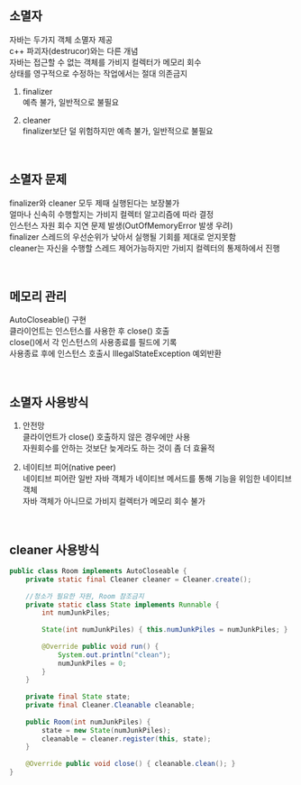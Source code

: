 ## 소멸자
자바는 두가지 객체 소멸자 제공  
c++ 파괴자(destrucor)와는 다른 개념  
자바는 접근할 수 없는 객체를 가비지 컬렉터가 메모리 회수  
상태를 영구적으로 수정하는 작업에서는 절대 의존금지  
 
1. finalizer  
    예측 불가, 일반적으로 불필요  
      
2. cleaner  
    finalizer보단 덜 위험하지만 예측 불가, 일반적으로 불필요  

<br>

## 소멸자 문제
finalizer와 cleaner 모두 제때 실행된다는 보장불가  
얼마나 신속히 수행할지는 가비지 컬렉터 알고리즘에 따라 결정  
인스턴스 자원 회수 지연 문제 발생(OutOfMemoryError 발생 우려)  
finalizer 스레드의 우선순위가 낮아서 실행될 기회를 제대로 얻지못함  
cleaner는 자신을 수행할 스레드 제어가능하지만 가비지 컬렉터의 통제하에서 진행  
  
<br>

## 메모리 관리
AutoCloseable() 구현  
클라이언트는 인스턴스를 사용한 후 close() 호출  
close()에서 각 인스턴스의 사용종료를 필드에 기록  
사용종료 후에 인스턴스 호출시 IllegalStateException 예외반환  
  
<br>

## 소멸자 사용방식
1. 안전망  
    클라이언트가 close() 호출하지 않은 경우에만 사용  
    자원회수를 안하는 것보단 늦게라도 하는 것이 좀 더 효율적  

2. 네이티브 피어(native peer)  
    네이티브 피어란 일반 자바 객체가 네이티브 메서드를 통해 기능을 위임한 네이티브 객체  
    자바 객체가 아니므로 가비지 컬렉터가 메모리 회수 불가  

<br>
  
## cleaner 사용방식  

````java
public class Room implements AutoCloseable {
    private static final Cleaner cleaner = Cleaner.create();
    
    //청소가 필요한 자원, Room 참조금지
    private static class State implements Runnable {
        int numJunkPiles;
        
        State(int numJunkPiles) { this.numJunkPiles = numJunkPiles; }
        
        @Override public void run() {
            System.out.println("clean");
            numJunkPiles = 0;
        }
    }
    
    private final State state;
    private final Cleaner.Cleanable cleanable;
    
    public Room(int numJunkPiles) {
        state = new State(numJunkPiles);
        cleanable = cleaner.register(this, state);
    }
    
    @Override public void close() { cleanable.clean(); }
}
````

<br>

